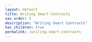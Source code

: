 ```yaml
---
layout: default
title: Writing Smart Contracts
nav_order: 5
description: "Writing Smart Contracts"
has_children: true
permalink: /writing-smart-contracts
---
```

